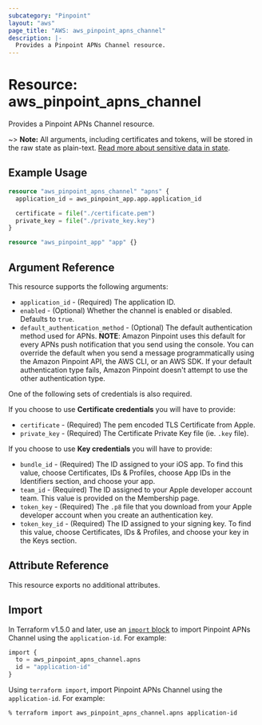 ```yaml
---
subcategory: "Pinpoint"
layout: "aws"
page_title: "AWS: aws_pinpoint_apns_channel"
description: |-
  Provides a Pinpoint APNs Channel resource.
---
```


# Resource: aws_pinpoint_apns_channel

Provides a Pinpoint APNs Channel resource.

~> **Note:** All arguments, including certificates and tokens, will be stored in the raw state as plain-text.
[Read more about sensitive data in state](https://www.terraform.io/docs/state/sensitive-data.html).

## Example Usage

```terraform
resource "aws_pinpoint_apns_channel" "apns" {
  application_id = aws_pinpoint_app.app.application_id

  certificate = file("./certificate.pem")
  private_key = file("./private_key.key")
}

resource "aws_pinpoint_app" "app" {}
```

## Argument Reference

This resource supports the following arguments:

* `application_id` - (Required) The application ID.
* `enabled` - (Optional) Whether the channel is enabled or disabled. Defaults to `true`.
* `default_authentication_method` - (Optional) The default authentication method used for APNs.
  __NOTE__: Amazon Pinpoint uses this default for every APNs push notification that you send using the console.
  You can override the default when you send a message programmatically using the Amazon Pinpoint API, the AWS CLI, or an AWS SDK.
  If your default authentication type fails, Amazon Pinpoint doesn't attempt to use the other authentication type.

One of the following sets of credentials is also required.

If you choose to use __Certificate credentials__ you will have to provide:

* `certificate` - (Required) The pem encoded TLS Certificate from Apple.
* `private_key` - (Required) The Certificate Private Key file (ie. `.key` file).

If you choose to use __Key credentials__ you will have to provide:

* `bundle_id` - (Required) The ID assigned to your iOS app. To find this value, choose Certificates, IDs & Profiles, choose App IDs in the Identifiers section, and choose your app.
* `team_id` - (Required) The ID assigned to your Apple developer account team. This value is provided on the Membership page.
* `token_key` - (Required) The `.p8` file that you download from your Apple developer account when you create an authentication key.
* `token_key_id` - (Required) The ID assigned to your signing key. To find this value, choose Certificates, IDs & Profiles, and choose your key in the Keys section.

## Attribute Reference

This resource exports no additional attributes.

## Import

In Terraform v1.5.0 and later, use an [`import` block](https://developer.hashicorp.com/terraform/language/import) to import Pinpoint APNs Channel using the `application-id`. For example:

```terraform
import {
  to = aws_pinpoint_apns_channel.apns
  id = "application-id"
}
```

Using `terraform import`, import Pinpoint APNs Channel using the `application-id`. For example:

```console
% terraform import aws_pinpoint_apns_channel.apns application-id
```
